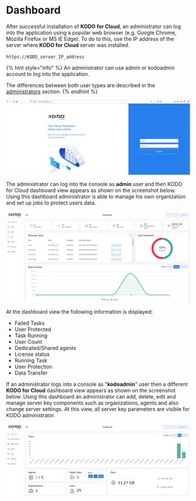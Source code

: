 # Dashboard

After successful installation of **KODO for Cloud**, an administrator can log into the application using a popular web browser \(e.g. Google Chrome, Mozilla Firefox or MS IE Edge\). To do to this, use the IP address of the server where **KODO for Cloud** server was installed. 

`https://KODO_server_IP_address`

{% hint style="info" %}
An administrator can use admin or kodoadmin account to log into the application. 

The differences between both user types are described in the [administrators](../deployment/users.md) section. 
{% endhint %}

![](../.gitbook/assets/kodo-administrator-dashboard%20%281%29.jpg)

The administrator can log into the console as **admin** user and then KODO for Cloud dashboard view appears as shown on the screenshot below. Using this dashboard administrator is able to manage his own organization and set up jobs to protect users data.

![](../.gitbook/assets/kodo-administrator-dashboard02%20%281%29.jpg)

At the dashboard view the following information is displayed:

* Failed Tasks
* User Protected
* Task Running
* User Count
* Dedicated/Shared agents
* License status 
* Running Task
* User Protection
* Data Transfer

If an administrator logs into a console as "**kodoadmin**" user then a different **KODO for Cloud** dashboard view appears as shown on the screenshot below.  Using this dashboard an administrator can add, delete, edit and manage server key components such as organizations, agents and also change server settings. At this view, all server key parameters are visible for KODO administrator. 

![](../.gitbook/assets/kodo-cloud-administrator-dashboard03.jpg)

